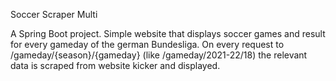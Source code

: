 Soccer Scraper Multi

A Spring Boot project. Simple website that displays soccer games and result for every gameday of the german Bundesliga. 
On every request to /gameday/{season}/{gameday} (like /gameday/2021-22/18) the relevant data is scraped from website kicker and displayed.
